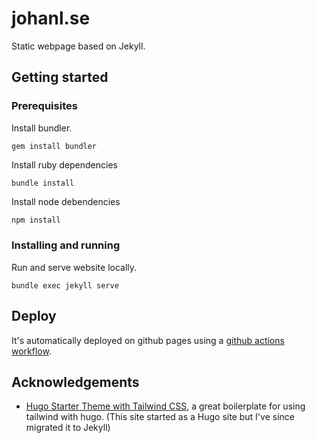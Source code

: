 # johanl.se

Static webpage based on Jekyll.

## Getting started

### Prerequisites

Install bundler.

```
gem install bundler
```

Install ruby dependencies

```
bundle install
```

Install node debendencies

```bash
npm install
```

### Installing and running

Run and serve website locally.

```
bundle exec jekyll serve
```

## Deploy

It's automatically deployed on github pages using a [github actions workflow](./.github/workflows/main.yml).

## Acknowledgements

- [Hugo Starter Theme with Tailwind CSS](https://github.com/dirkolbrich/hugo-theme-tailwindcss-starter), a great boilerplate for using tailwind with hugo. (This site started as a Hugo site but I've since migrated it to Jekyll)
